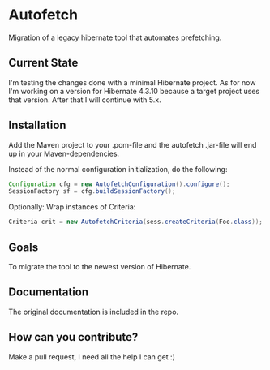# Autofetch
Migration of a legacy hibernate tool that automates prefetching.

## Current State
I'm testing the changes done with a minimal Hibernate project. As for now I'm working on a version for Hibernate 4.3.10 because a target project uses that version. After that I will continue with 5.x. 


## Installation
Add the Maven project to your .pom-file and the autofetch .jar-file will end up in your Maven-dependencies. 

Instead of the normal configuration initialization, do the following:
```java
Configuration cfg = new AutofetchConfiguration().configure();
SessionFactory sf = cfg.buildSessionFactory();
```
Optionally: Wrap instances of Criteria:
```java
Criteria crit = new AutofetchCriteria(sess.createCriteria(Foo.class));
```
## Goals
To migrate the tool to the newest version of Hibernate.
## Documentation
The original documentation is included in the repo.

## How can you contribute?
Make a pull request, I need all the help I can get :)